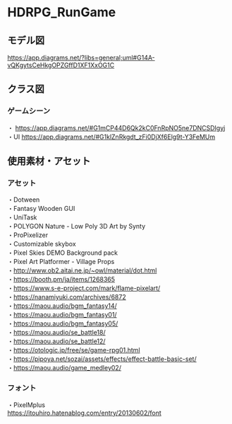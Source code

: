 # HDRPG_RunGame
## モデル図  
https://app.diagrams.net/?libs=general;uml#G14A-vQKgytsCeHkgOPZGffD1XF1XxOG1C  
## クラス図
### ゲームシーン  
・ https://app.diagrams.net/#G1mCP44D6Qk2kC0FnRpNO5ne7DNCSDIgyj  
・UI  https://app.diagrams.net/#G1klZnRkgdt_zFi0DjXf6Elg9t-Y3FeMUm  

## 使用素材・アセット  
### アセット  
・Dotween  
・Fantasy Wooden GUI  
・UniTask  
・POLYGON Nature - Low Poly 3D Art by Synty  
・ProPixelizer  
・Customizable skybox  
・Pixel Skies DEMO Background pack  
・Pixel Art Platformer - Village Props  
・http://www.ob2.aitai.ne.jp/~owl/material/dot.html  
・https://booth.pm/ja/items/1268365  
・https://www.s-e-project.com/mark/flame-pixelart/  
・https://nanamiyuki.com/archives/6872  
・https://maou.audio/bgm_fantasy14/  
・https://maou.audio/bgm_fantasy01/  
・https://maou.audio/bgm_fantasy05/  
・https://maou.audio/se_battle18/  
・https://maou.audio/se_battle12/  
・https://otologic.jp/free/se/game-rpg01.html  
・https://pipoya.net/sozai/assets/effects/effect-battle-basic-set/  
・https://maou.audio/game_medley02/  
### フォント
・PixelMplus  
https://itouhiro.hatenablog.com/entry/20130602/font
